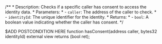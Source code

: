 /**
    * Description: Checks if a specific caller has consent to access the identity data.
    * Parameters:
    * - `caller`: The address of the caller to check.
    * - `identityId`: The unique identifier for the identity.
    * Returns:
    * - `bool`: A boolean value indicating whether the caller has consent.
*/

$ADD POSTCONDITION HERE
function hasConsent(address caller, bytes32 identityId) external view returns (bool ret);